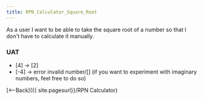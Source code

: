 ```yaml
---
title: RPN_Calculator_Square_Root
---
```

As a user I want to be able to take the square root of a number so that I don't have to calculate it manually.

### UAT
* [4] <sqrt> -> [2]
* [-4] <sqrt> -> error invalid number/[]  (if you want to experiment with imaginary numbers, feel free to do so)

[<--Back]({{ site.pagesurl}}/RPN Calculator)
